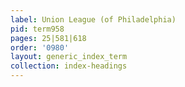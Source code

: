 ```yaml
---
label: Union League (of Philadelphia)
pid: term958
pages: 25|581|618
order: '0980'
layout: generic_index_term
collection: index-headings
---
```

